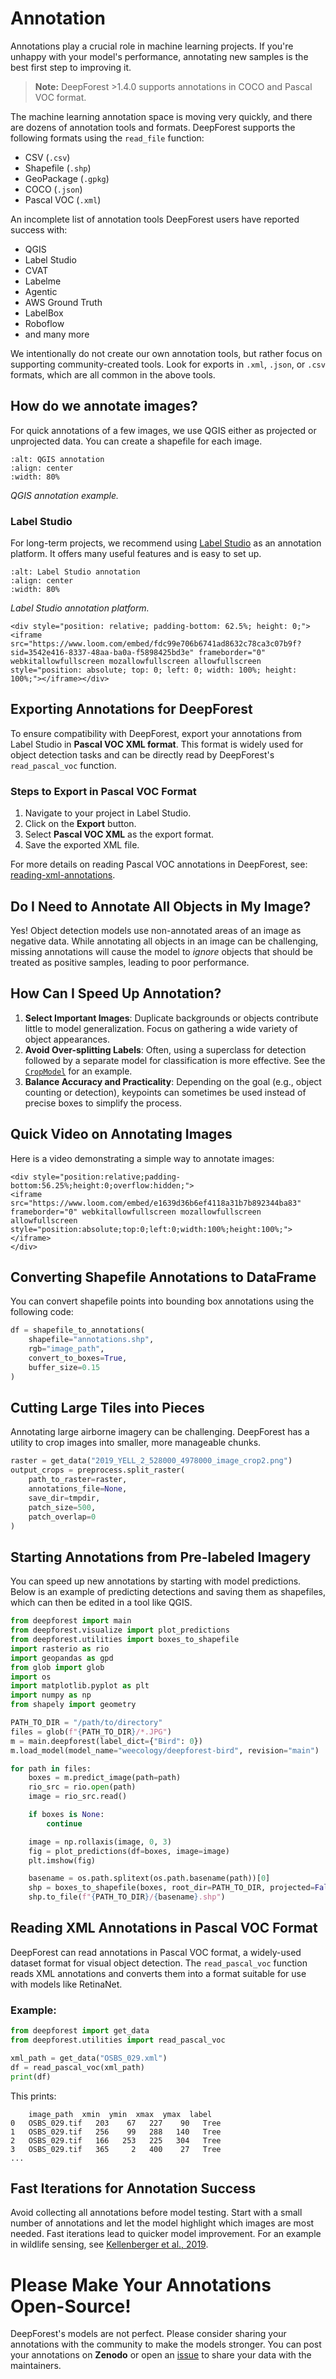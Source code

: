 # Annotation

Annotations play a crucial role in machine learning projects. If you're unhappy with your model's performance, annotating new samples is the best first step to improving it.

> **Note:** DeepForest >1.4.0 supports annotations in COCO and Pascal VOC format.

The machine learning annotation space is moving very quickly, and there are dozens of annotation tools and formats. DeepForest supports the following formats using the `read_file` function:

- CSV (`.csv`)
- Shapefile (`.shp`)
- GeoPackage (`.gpkg`)
- COCO (`.json`)
- Pascal VOC (`.xml`)

An incomplete list of annotation tools DeepForest users have reported success with:

- QGIS
- Label Studio
- CVAT
- Labelme
- Agentic
- AWS Ground Truth
- LabelBox
- Roboflow
- and many more  

We intentionally do not create our own annotation tools, but rather focus on supporting community-created tools. Look for exports in `.xml`, `.json`, or `.csv` formats, which are all common in the above tools.

## How do we annotate images?

For quick annotations of a few images, we use QGIS either as projected or unprojected data. You can create a shapefile for each image.

```{figure} ../../www/QGIS_annotation.png
:alt: QGIS annotation
:align: center
:width: 80%
```
*QGIS annotation example.*

### Label Studio

For long-term projects, we recommend using [Label Studio](https://labelstud.io/) as an annotation platform. It offers many useful features and is easy to set up.

```{figure} ../../www/label_studio.png
:alt: Label Studio annotation
:align: center
:width: 80%
```
*Label Studio annotation platform.*

```{raw} html
<div style="position: relative; padding-bottom: 62.5%; height: 0;"><iframe src="https://www.loom.com/embed/fdc99e706b6741ad8632c78ca3c07b9f?sid=3542e416-8337-48aa-ba0a-f5898425bd3e" frameborder="0" webkitallowfullscreen mozallowfullscreen allowfullscreen style="position: absolute; top: 0; left: 0; width: 100%; height: 100%;"></iframe></div>
```

## Exporting Annotations for DeepForest

To ensure compatibility with DeepForest, export your annotations from Label Studio in **Pascal VOC XML format**. This format is widely used for object detection tasks and can be directly read by DeepForest's `read_pascal_voc` function.

### Steps to Export in Pascal VOC Format

1. Navigate to your project in Label Studio.
2. Click on the **Export** button.
3. Select **Pascal VOC XML** as the export format.
4. Save the exported XML file.

For more details on reading Pascal VOC annotations in DeepForest, see: [reading-xml-annotations](#reading-xml-annotations-in-pascal-voc-format).

## Do I Need to Annotate All Objects in My Image?

Yes! Object detection models use non-annotated areas of an image as negative data. While annotating all objects in an image can be challenging, missing annotations will cause the model to *ignore* objects that should be treated as positive samples, leading to poor performance.

## How Can I Speed Up Annotation?

1. **Select Important Images**: Duplicate backgrounds or objects contribute little to model generalization. Focus on gathering a wide variety of object appearances.
2. **Avoid Over-splitting Labels**: Often, using a superclass for detection followed by a separate model for classification is more effective. See the [`CropModel`](03_cropmodels.md) for an example.
3. **Balance Accuracy and Practicality**: Depending on the goal (e.g., object counting or detection), keypoints can sometimes be used instead of precise boxes to simplify the process.

## Quick Video on Annotating Images

Here is a video demonstrating a simple way to annotate images:

```{raw} html
<div style="position:relative;padding-bottom:56.25%;height:0;overflow:hidden;">
<iframe src="https://www.loom.com/embed/e1639d36b6ef4118a31b7b892344ba83" frameborder="0" webkitallowfullscreen mozallowfullscreen allowfullscreen style="position:absolute;top:0;left:0;width:100%;height:100%;"></iframe>
</div>
```

## Converting Shapefile Annotations to DataFrame

You can convert shapefile points into bounding box annotations using the following code:

```python
df = shapefile_to_annotations(
    shapefile="annotations.shp",
    rgb="image_path",
    convert_to_boxes=True,
    buffer_size=0.15
)
```

## Cutting Large Tiles into Pieces

Annotating large airborne imagery can be challenging. DeepForest has a utility to crop images into smaller, more manageable chunks.

```python
raster = get_data("2019_YELL_2_528000_4978000_image_crop2.png")
output_crops = preprocess.split_raster(
    path_to_raster=raster,
    annotations_file=None,
    save_dir=tmpdir,
    patch_size=500,
    patch_overlap=0
)
```

## Starting Annotations from Pre-labeled Imagery

You can speed up new annotations by starting with model predictions. Below is an example of predicting detections and saving them as shapefiles, which can then be edited in a tool like QGIS.

```python
from deepforest import main
from deepforest.visualize import plot_predictions
from deepforest.utilities import boxes_to_shapefile
import rasterio as rio
import geopandas as gpd
from glob import glob
import os
import matplotlib.pyplot as plt
import numpy as np
from shapely import geometry

PATH_TO_DIR = "/path/to/directory"
files = glob(f"{PATH_TO_DIR}/*.JPG")
m = main.deepforest(label_dict={"Bird": 0})
m.load_model(model_name="weecology/deepforest-bird", revision="main")

for path in files:
    boxes = m.predict_image(path=path)
    rio_src = rio.open(path)
    image = rio_src.read()

    if boxes is None:
        continue

    image = np.rollaxis(image, 0, 3)
    fig = plot_predictions(df=boxes, image=image)
    plt.imshow(fig)

    basename = os.path.splitext(os.path.basename(path))[0]
    shp = boxes_to_shapefile(boxes, root_dir=PATH_TO_DIR, projected=False)
    shp.to_file(f"{PATH_TO_DIR}/{basename}.shp")
```

## Reading XML Annotations in Pascal VOC Format

DeepForest can read annotations in Pascal VOC format, a widely-used dataset format for visual object detection. The `read_pascal_voc` function reads XML annotations and converts them into a format suitable for use with models like RetinaNet.

### Example:

```python
from deepforest import get_data
from deepforest.utilities import read_pascal_voc

xml_path = get_data("OSBS_029.xml")
df = read_pascal_voc(xml_path)
print(df)
```

This prints:

```text
    image_path  xmin  ymin  xmax  ymax  label
0   OSBS_029.tif   203    67   227    90   Tree
1   OSBS_029.tif   256    99   288   140   Tree
2   OSBS_029.tif   166   253   225   304   Tree
3   OSBS_029.tif   365     2   400    27   Tree
...
```

## Fast Iterations for Annotation Success

Avoid collecting all annotations before model testing. Start with a small number of annotations and let the model highlight which images are most needed. Fast iterations lead to quicker model improvement. For an example in wildlife sensing, see [Kellenberger et al., 2019](https://ieeexplore.ieee.org/stamp/stamp.jsp?arnumber=8807383).

# Please Make Your Annotations Open-Source!

DeepForest's models are not perfect. Please consider sharing your annotations with the community to make the models stronger. You can post your annotations on **Zenodo** or open an [issue](https://github.com/weecology/DeepForest/issues) to share your data with the maintainers.